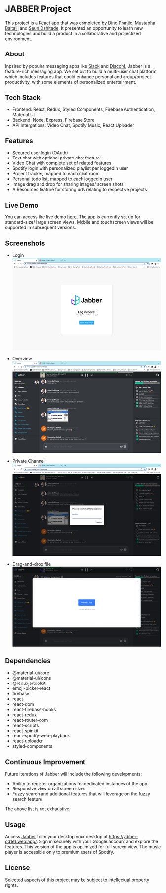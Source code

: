 # JABBER Project

This project is a React app that was completed by [Dino Pranjic](https://github.com/DinoPranjic), [Mustapha Baltalji](https://github.com/mbbaltaji) and [Seun Oshitade](https://www.linkedin.com/in/seun-oshitade/). It presented an opportunity to learn new technologies and build a product in a collaborative and projectized environment.

## About

Inpsired by popular messaging apps like [Slack](https://slack.com/) and [Discord](https://discord.com/), Jabber is a feature-rich messaging app. We set out to build a multi-user chat platform which includes features that could enhance personal and group/project productivity, with some elements of personalized entertainment. 

## Tech Stack
* Frontend: React, Redux, Styled Components, Firebase Authentication, Material UI
* Backend: Node, Express, Firebase Store
* API Intergations: Video Chat, Spotify Music, React Uploader  


## Features
* Secured user login (OAuth)
* Text chat with optional private chat feature
* Video Chat with complete set of related features
* Spotify login with personalized playlist per loggedIn user
* Project tracker, mapped to each chat room
* Personal todo list, mapped to each loggedin user
* Image drag and drop for sharing images/ screen shots
* A Resources feature for storing urls relating to respective projects

## Live Demo
You can access the live demo [here](https://jabber-cd1e1.web.app/). The app is currently set up for standard-size/ large screen views. Mobile and touchscreen views will be supported in subsequent versions.

## Screenshots
* Login
![](./docs/login.png)

* Overview
![](./docs/overview.png)

* Private Channel
![](./docs/private-channel.png)

* Drag-and-drop file
![](./docs/drag-and-drop.png)


## Dependencies

  * @material-ui/core
  * @material-ui/icons
  * @reduxjs/toolkit
  * emoji-picker-react
  * firebase
  * react
  * react-dom
  * react-firebase-hooks
  * react-redux
  * react-router-dom
  * react-scripts
  * react-spinkit
  * react-spotify-web-playback
  * react-uploader
  * styled-components

## Continuous Improvement
Future iterations of Jabber will include the following developments:
* Ability to register organizations for dedicated instances of the app
* Responsive view on all screen sizes
* Fuzzy search and additional features that will leverage on the fuzzy search feature

The above list is not exhaustive.



## Usage
Access [Jabber](https://jabber-cd1e1.web.app/) from your desktop your desktop at https://jabber-cd1e1.web.app/. Sign in securely with your Google account and explore the features. This version of the app is optimized for full screen view. The music player is accessible only to premium users of Spotify.

## License
Selected aspects of this project may be subject to intellectual property rights.